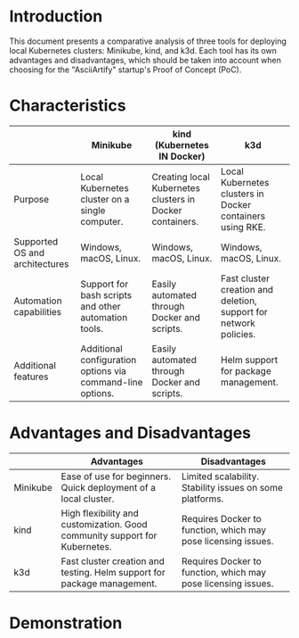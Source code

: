 # Introduction

This document presents a comparative analysis of three tools for deploying local Kubernetes clusters: Minikube, kind, and k3d. Each tool has its own advantages and disadvantages, which should be taken into account when choosing for the "AsciiArtify" startup's Proof of Concept (PoC).

# Characteristics

|   |Minikube|kind (Kubernetes IN Docker)|k3d|
| ------------ | ------------ | ------------ | ------------ |
|Purpose|  Local Kubernetes cluster on a single computer.|Creating local Kubernetes clusters in Docker containers.|Local Kubernetes clusters in Docker containers using RKE.|
|Supported OS and architectures|Windows, macOS, Linux.|Windows, macOS, Linux.|Windows, macOS, Linux.|
|Automation capabilities|Support for bash scripts and other automation tools.|Easily automated through Docker and scripts.|Fast cluster creation and deletion, support for network policies.|
|Additional features|Additional configuration options via command-line options.|Easily automated through Docker and scripts.|Helm support for package management.|

# Advantages and Disadvantages

|   |Advantages|Disadvantages|
| ------------ | ------------ | ------------ |
|Minikube|Ease of use for beginners. Quick deployment of a local cluster.|Limited scalability. Stability issues on some platforms.|
|kind|High flexibility and customization. Good community support for Kubernetes.|Requires Docker to function, which may pose licensing issues.|
|k3d|Fast cluster creation and testing. Helm support for package management.|Requires Docker to function, which may pose licensing issues.|

# Demonstration

